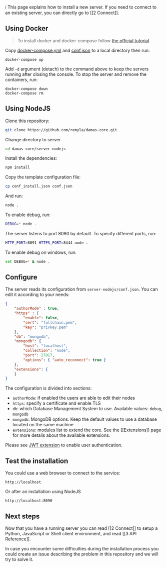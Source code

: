 :information_source: This page explains how to install a new server. If you need to connect to an existing server, you can directly go to [[2 Connect]].

## Using Docker
> To install docker and docker-compose follow [the official tutorial](https://docs.docker.com/compose/install).

Copy [docker-compose.yml](https://raw.githubusercontent.com/remyla/damas-core/master/docker-compose.yml) and [conf.json](http://damas-software.org/docker/conf.json) to a local directory then run:

```shell
docker-compose up
```
Add `-d` argument (detach) to the command above to keep the servers running after closing the console. To stop the server and remove the containers, run:
```shell
docker-compose down
docker-compose rm
```

## Using NodeJS

Clone this repository:
```sh
git clone https://github.com/remyla/damas-core.git
```
Change directory to server
```sh
cd damas-core/server-nodejs
```
Install the dependencies:
```sh
npm install
```
Copy the template configuration file:
```sh
cp conf_install.json conf.json
```
And run:
```sh
node .
```
To enable debug, run:
```sh
DEBUG=* node .
```
The server listens to port 8090 by default. To specify different ports, run:
```sh
HTTP_PORT=8091 HTTPS_PORT=8444 node .
```
To enable debug on windows, run:
```sh
set DEBUG=* & node .
```

## Configure
The server reads its configuration from `server-nodejs/conf.json`. You can edit it according to your needs:

```json
{                                                                                                                     
    "authorMode" : true,
    "https" : { 
        "enable": false,
        "cert": "fullchain.pem",
        "key": "privkey.pem"
    },  
    "db": "mongodb",
    "mongodb": {
        "host": "localhost",
        "collection": "node",
        "port": 27017,
        "options": { "auto_reconnect": true }
    },
    "extensions": {
    }
}
```
The configuration is divided into sections:
* `authorMode`: if enabled the users are able to edit their nodes
* `https`: specify a certificate and enable TLS
* `db`: which Database Management System to use. Available values: `debug`, `mongodb`
* `mongodb`: MongoDB options. Keep the default values to use a database located on the same machine
* `extensions`: modules list to extend the core. See the [[Extensions]] page for more details about the available extensions.

Please see [JWT extension](https://github.com/remyla/damas-core/wiki/Extensions#jwt) to enable user authentication.

## Test the installation
You could use a web browser to connect to the service:
```
http://localhost
```
Or after an installation using NodeJS
```
http://localhost:8090
```

##  Next steps
Now that you have a running server you can read [[2 Connect]] to setup a Python, JavaScript or Shell client environment, and read [[3 API Reference]].

In case you encounter some difficulties during the installation process you could create an issue describing the problem in this repository and we will try to solve it.